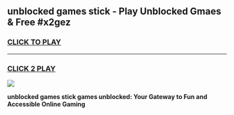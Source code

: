 
## unblocked games stick - Play Unblocked Gmaes & Free #x2gez
<h3>
<a href="https://premium.freeplayer.one?title=unblocked_games_stick&ref=03M">CLICK TO PLAY</a></h3>
<hr>

<h3>
<a href="https://premium.freeplayer.one?title=unblocked_games_stick&ref=03M">CLICK 2 PLAY</a>
  
</h3>

<a href="https://premium.freeplayer.one?title=unblocked_games_stick&ref=03M"><img src="https://clearcache.store/games.png"></a>


**unblocked games stick games unblocked: Your Gateway to Fun and Accessible Online Gaming**
